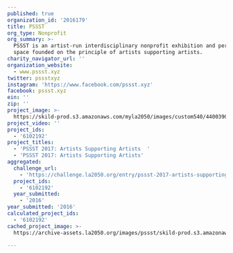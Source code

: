 ```yaml
---
published: true
organization_id: '2016179'
title: PSSST
org_type: Nonprofit
org_summary: >-
  PSSST is an artist-run interdisciplinary nonprofit exhibition and performance
  space founded on the principle of artists supporting artists.
charity_navigator_url: ''
organization_website:
  - www.pssst.xyz
twitter: pssstxyz
instagram: 'https://www.facebook.com/pssst.xyz'
facebook: pssst.xyz
ein: ''
zip: ''
project_image: >-
  https://skild-prod.s3.amazonaws.com/myla2050/images/custom540/4400390065741-team91.jpg
project_video: ''
project_ids:
  - '6102192'
project_titles:
  - 'PSSST 2017: Artists Supporting Artists  '
  - 'PSSST 2017: Artists Supporting Artists'
aggregated:
  challenge_url:
    - 'https://challenge.la2050.org/entry/pssst-2017-artists-supporting-artists'
  project_ids:
    - '6102192'
  year_submitted:
    - '2016'
year_submitted: '2016'
calculated_project_ids:
  - '6102192'
cached_project_image: >-
  https://archive-assets.la2050.org/images/pssst/skild-prod.s3.amazonaws.com/myla2050/images/custom540/4400390065741-team91.jpg

---
```

